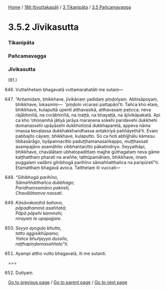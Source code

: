 
[Home](/) / [18It Itivuttakapāḷi](/tipitaka/18It.md) / [3 Tikanipāta](/tipitaka/18It/3.md) / [3.5 Pañcamavagga](/tipitaka/18It/3/3.5.md)

# 3.5.2 Jīvikasutta

### Tikanipāta

### Pañcamavagga

### Jīvikasutta

(91.)

646. Vuttañhetaṃ bhagavatā vuttamarahatāti me sutaṃ—

647. “Antamidaṃ, bhikkhave, jīvikānaṃ yadidaṃ piṇḍolyaṃ. Abhisāpoyaṃ, bhikkhave, lokasmiṃ—  ‘piṇḍolo vicarasi pattapāṇī’ti. Tañca kho etaṃ, bhikkhave, kulaputtā upenti atthavasikā, atthavasaṃ paṭicca; neva rājābhinītā, na corābhinītā, na iṇaṭṭā, na bhayaṭṭā, na ājīvikāpakatā. Api ca kho ‘otiṇṇamhā jātiyā jarāya maraṇena sokehi paridevehi dukkhehi domanassehi upāyāsehi dukkhotiṇṇā dukkhaparetā, appeva nāma imassa kevalassa dukkhakkhandhassa antakiriyā paññāyethā’ti. Evaṃ pabbajito cāyaṃ, bhikkhave, kulaputto. So ca hoti abhijjhālu kāmesu tibbasārāgo, byāpannacitto paduṭṭhamanasaṅkappo, muṭṭhassati asampajāno asamāhito vibbhantacitto pākatindriyo. Seyyathāpi, bhikkhave, chavālātaṃ ubhatopadittaṃ majjhe gūthagataṃ neva gāme kaṭṭhatthaṃ pharati na araññe; tathūpamāhaṃ, bhikkhave, imaṃ puggalaṃ vadāmi gihibhogā parihīno sāmaññatthañca na paripūretī”ti. Etamatthaṃ bhagavā avoca. Tatthetaṃ iti vuccati—

648. _“Gihibhogā parihīno,_  
_Sāmaññatthañca dubbhago;_  
_Paridhaṃsamāno pakireti,_  
_Chavālātaṃva nassati._  


649. _Kāsāvakaṇṭhā bahavo,_  
_pāpadhammā asaññatā;_  
_Pāpā pāpehi kammehi,_  
_nirayaṃ te upapajjare._  


650. _Seyyo ayoguḷo bhutto,_  
_tatto aggisikhūpamo;_  
_Yañce bhuñjeyya dussīlo,_  
_raṭṭhapiṇḍamasaññato”ti._  


651. Ayampi attho vutto bhagavatā, iti me sutanti.

===

652. Dutiyaṃ.



[Go to previous page](/tipitaka/18It/3/3.5/3.5.1.md) / [Go to parent page](/tipitaka/18It/3/3.5.md) / [Go to next page](/tipitaka/18It/3/3.5/3.5.3.md)


